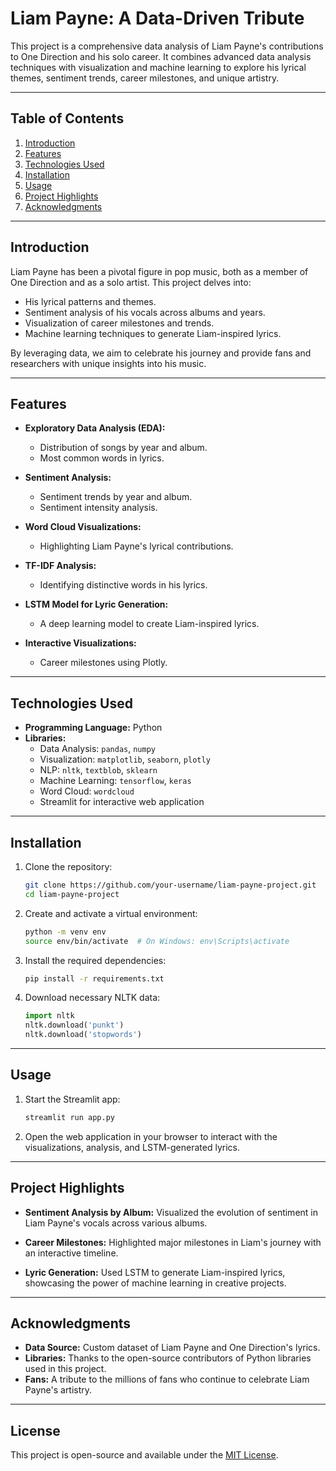 # Liam Payne: A Data-Driven Tribute

This project is a comprehensive data analysis of Liam Payne's contributions to One Direction and his solo career. It combines advanced data analysis techniques with visualization and machine learning to explore his lyrical themes, sentiment trends, career milestones, and unique artistry.

---

## **Table of Contents**

1. [Introduction](#introduction)
2. [Features](#features)
3. [Technologies Used](#technologies-used)
4. [Installation](#installation)
5. [Usage](#usage)
6. [Project Highlights](#project-highlights)
7. [Acknowledgments](#acknowledgments)

---

## **Introduction**

Liam Payne has been a pivotal figure in pop music, both as a member of One Direction and as a solo artist. This project delves into:

- His lyrical patterns and themes.
- Sentiment analysis of his vocals across albums and years.
- Visualization of career milestones and trends.
- Machine learning techniques to generate Liam-inspired lyrics.

By leveraging data, we aim to celebrate his journey and provide fans and researchers with unique insights into his music.

---

## **Features**

- **Exploratory Data Analysis (EDA):**
  - Distribution of songs by year and album.
  - Most common words in lyrics.

- **Sentiment Analysis:**
  - Sentiment trends by year and album.
  - Sentiment intensity analysis.

- **Word Cloud Visualizations:**
  - Highlighting Liam Payne's lyrical contributions.

- **TF-IDF Analysis:**
  - Identifying distinctive words in his lyrics.

- **LSTM Model for Lyric Generation:**
  - A deep learning model to create Liam-inspired lyrics.

- **Interactive Visualizations:**
  - Career milestones using Plotly.

---

## **Technologies Used**

- **Programming Language:** Python
- **Libraries:**
  - Data Analysis: `pandas`, `numpy`
  - Visualization: `matplotlib`, `seaborn`, `plotly`
  - NLP: `nltk`, `textblob`, `sklearn`
  - Machine Learning: `tensorflow`, `keras`
  - Word Cloud: `wordcloud`
  - Streamlit for interactive web application

---

## **Installation**

1. Clone the repository:
   ```bash
   git clone https://github.com/your-username/liam-payne-project.git
   cd liam-payne-project
   ```

2. Create and activate a virtual environment:
   ```bash
   python -m venv env
   source env/bin/activate  # On Windows: env\Scripts\activate
   ```

3. Install the required dependencies:
   ```bash
   pip install -r requirements.txt
   ```

4. Download necessary NLTK data:
   ```python
   import nltk
   nltk.download('punkt')
   nltk.download('stopwords')
   ```

---

## **Usage**

1. Start the Streamlit app:
   ```bash
   streamlit run app.py
   ```

2. Open the web application in your browser to interact with the visualizations, analysis, and LSTM-generated lyrics.

---

## **Project Highlights**

- **Sentiment Analysis by Album:**
  Visualized the evolution of sentiment in Liam Payne's vocals across various albums.

- **Career Milestones:**
  Highlighted major milestones in Liam's journey with an interactive timeline.

- **Lyric Generation:**
  Used LSTM to generate Liam-inspired lyrics, showcasing the power of machine learning in creative projects.

---

## **Acknowledgments**

- **Data Source:** Custom dataset of Liam Payne and One Direction's lyrics.
- **Libraries:** Thanks to the open-source contributors of Python libraries used in this project.
- **Fans:** A tribute to the millions of fans who continue to celebrate Liam Payne's artistry.

---

## **License**

This project is open-source and available under the [MIT License](LICENSE).
